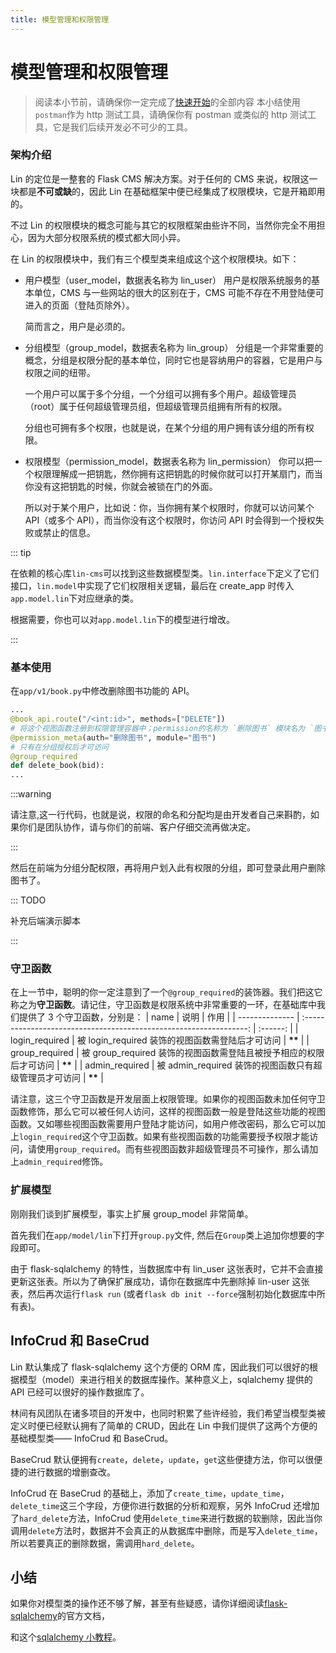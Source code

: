 ```yaml
---
title: 模型管理和权限管理
---
```


# <H2Icon /> 模型管理和权限管理

> 阅读本小节前，请确保你一定完成了[快速开始](../../start/flask/README.md)的全部内容
> 本小结使用`postman`作为 http 测试工具，请确保你有 postman 或类似的 http 测试工具，它是我们后续开发必不可少的工具。

### 架构介绍

Lin 的定位是一整套的 Flask CMS 解决方案。对于任何的 CMS 来说，权限这一块都是**不可或缺**的，因此 Lin 在基础框架中便已经集成了权限模块，它是开箱即用的。

不过 Lin 的权限模块的概念可能与其它的权限框架由些许不同，当然你完全不用担心，因为大部分权限系统的模式都大同小异。

在 Lin 的权限模块中，我们有三个模型类来组成这个这个权限模块。如下：

- 用户模型（user_model，数据表名称为 lin_user）
  用户是权限系统服务的基本单位，CMS 与一些网站的很大的区别在于，CMS 可能不存在不用登陆便可进入的页面（登陆页除外）。

  简而言之，用户是必须的。

- 分组模型（group_model，数据表名称为 lin_group）
  分组是一个非常重要的概念，分组是权限分配的基本单位，同时它也是容纳用户的容器，它是用户与权限之间的纽带。

  一个用户可以属于多个分组，一个分组可以拥有多个用户。超级管理员（root）属于任何超级管理员组，但超级管理员组拥有所有的权限。

  分组也可拥有多个权限，也就是说，在某个分组的用户拥有该分组的所有权限。

- 权限模型（permission_model，数据表名称为 lin_permission）
  你可以把一个权限理解成一把钥匙，然你拥有这把钥匙的时候你就可以打开某扇门，而当你没有这把钥匙的时候，你就会被锁在门的外面。

  所以对于某个用户，比如说：你，当你拥有某个权限时，你就可以访问某个 API（或多个 API），而当你没有这个权限时，你访问 API 时会得到一个授权失败或禁止的信息。

::: tip

在依赖的核心库`lin-cms`可以找到这些数据模型类。`lin.interface`下定义了它们接口，`lin.model`中实现了它们权限相关逻辑，最后在 create_app 时传入`app.model.lin`下对应继承的类。

根据需要，你也可以对`app.model.lin`下的模型进行增改。

:::

### 基本使用

在`app/v1/book.py`中修改删除图书功能的 API。

```py
...
@book_api.route("/<int:id>", methods=["DELETE"])
# 将这个视图函数注册到权限管理容器中；permission的名称为 `删除图书` 模块名为 `图书`
@permission_meta(auth="删除图书", module="图书")
# 只有在分组授权后才可访问
@group_required
def delete_book(bid):
...
```

:::warning

请注意,这一行代码，也就是说，权限的命名和分配均是由开发者自己来斟酌，如果你们是团队协作，请与你们的前端、客户仔细交流再做决定。

:::

然后在前端为分组分配权限，再将用户划入此有权限的分组，即可登录此用户删除图书了。

::: TODO

补充后端演示脚本

:::

### 守卫函数

在上一节中，聪明的你一定注意到了一个`@group_required`的装饰器。我们把这它称之为**守卫函数**。请记住，守卫函数是权限系统中非常重要的一环，在基础库中我们提供了 3 个守卫函数，分别是：
| name | 说明 | 作用 |
| -------------- | :----------------------------------------------------------------: | :------: |
| login_required | 被 login_required 装饰的视图函数需登陆后才可访问 | **\*\*** |
| group_required | 被 group_required 装饰的视图函数需登陆且被授予相应的权限后才可访问 | **\*\*** |
| admin_required | 被 admin_required 装饰的视图函数只有超级管理员才可访问 | **\*\*** |

请注意，这三个守卫函数是开发层面上权限管理。如果你的视图函数未加任何守卫函数修饰，那么它可以被任何人访问，这样的视图函数一般是登陆这些功能的视图函数。又如哪些视图函数需要用户登陆才能访问，如用户修改密码，那么它可以加上`login_required`这个守卫函数。如果有些视图函数的功能需要授予权限才能访问，请使用`group_required`。而有些视图函数非超级管理员不可操作，那么请加上`admin_required`修饰。

### 扩展模型

刚刚我们谈到扩展模型，事实上扩展 group_model 非常简单。

首先我们在`app/model/lin`下打开`group.py`文件, 然后在`Group`类上追加你想要的字段即可。

由于 flask-sqlalchemy 的特性，当数据库中有 lin_user 这张表时，它并不会直接更新这张表。所以为了确保扩展成功，请你在数据库中先删除掉 lin-user 这张表，然后再次运行`flask run` (或者`flask db init --force`强制初始化数据库中所有表)。

## InfoCrud 和 BaseCrud

Lin 默认集成了 flask-sqlalchemy 这个方便的 ORM 库，因此我们可以很好的根据模型（model）来进行相关的数据库操作。某种意义上，sqlalchemy 提供的 API 已经可以很好的操作数据库了。

林间有风团队在诸多项目的开发中，也同时积累了些许经验，我们希望当模型类被定义时便已经默认拥有了简单的 CRUD，因此在 Lin 中我们提供了这两个方便的基础模型类—— InfoCrud 和 BaseCrud。

BaseCrud 默认便拥有`create`，`delete`，`update`，`get`这些便捷方法，你可以很便捷的进行数据的增删查改。

InfoCrud 在 BaseCrud 的基础上，添加了`create_time`，`update_time`，`delete_time`这三个字段，方便你进行数据的分析和观察，另外 InfoCrud 还增加了`hard_delete`方法，InfoCrud 使用`delete_time`来进行数据的软删除，因此当你调用`delete`方法时，数据并不会真正的从数据库中删除，而是写入`delete_time`，所以若要真正的删除数据，需调用`hard_delete`。

## 小结

如果你对模型类的操作还不够了解，甚至有些疑惑，请你详细阅读[flask-sqlalchemy](http://flask-sqlalchemy.pocoo.org/2.3/queries/#querying-records)的官方文档，

和这个[sqlalchemy 小教程](https://www.jianshu.com/p/8d085e2f2657)。

<RightMenu />
